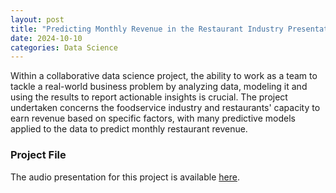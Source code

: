 ```yaml
---
layout: post
title: "Predicting Monthly Revenue in the Restaurant Industry Presentation"
date: 2024-10-10
categories: Data Science
---
```


Within a collaborative data science project, the ability to work as a team to tackle a real-world business problem by analyzing data, modeling it and using the results to report actionable insights is crucial.
The project undertaken concerns the foodservice industry and restaurants' capacity to earn revenue based on specific factors, with many predictive models applied to the data to predict monthly restaurant revenue.

### Project File
The audio presentation for this project is available [here](https://github.com/SosukeAizen5/Portfolio/blob/main/Portfolio/Predicting%20Monthly%20Revenue%20in%20the%20Restaurant%20Industry%20Presentation.mp4).
